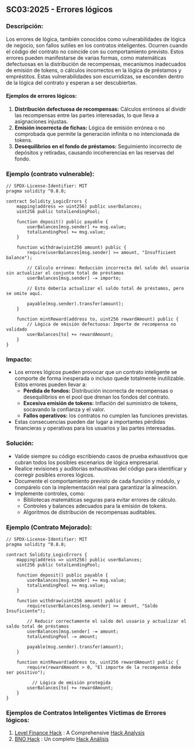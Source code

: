 ## SC03:2025 - Errores lógicos

### Descripción: 
Los errores de lógica, también conocidos como vulnerabilidades de lógica de negocio, son fallos sutiles en los contratos inteligentes. Ocurren cuando el código del contrato no coincide con su comportamiento previsto. Estos errores pueden manifestarse de varias formas, como matemáticas defectuosas en la distribución de recompensas, mecanismos inadecuados de emisión de tokens, o cálculos incorrectos en la lógica de préstamos y empréstitos. Estas vulnerabilidades son escurridizas, se esconden dentro de la lógica del contrato y esperan a ser descubiertas.

#### Ejemplos de errores lógicos:
1. **Distribución defectuosa de recompensas:** Cálculos erróneos al dividir las recompensas entre las partes interesadas, lo que lleva a asignaciones injustas.
2. **Emisión incorrecta de fichas:** Lógica de emisión errónea o no comprobada que permite la generación infinita o no intencionada de tokens.
3. **Desequilibrios en el fondo de préstamos:** Seguimiento incorrecto de depósitos y retiradas, causando incoherencias en las reservas del fondo.

### Ejemplo (contrato vulnerable):
```solidity
// SPDX-License-Identifier: MIT
pragma solidity ^0.8.0;

contract Solidity_LogicErrors {
    mapping(address => uint256) public userBalances;
    uint256 public totalLendingPool;

    function deposit() public payable {
        userBalances[msg.sender] += msg.value;
        totalLendingPool += msg.value;
    }

    function withdraw(uint256 amount) public {
        require(userBalances[msg.sender] >= amount, "Insufficient balance");

        // Cálculo erróneo: Reducción incorrecta del saldo del usuario sin actualizar el conjunto total de préstamos
        userBalances[msg.sender] -= importe;

        // Esto debería actualizar el saldo total de préstamos, pero se omite aquí.

        payable(msg.sender).transfer(amount);
    }

    function mintReward(address to, uint256 rewardAmount) public {
        // Lógica de emisión defectuosa: Importe de recompensa no validado
        userBalances[to] += rewardAmount;
    }
}
```

### Impacto:
- Los errores lógicos pueden provocar que un contrato inteligente se comporte de forma inesperada o incluso quede totalmente inutilizable. Estos errores pueden llevar a:
  - **Pérdida de fondos:** Distribución incorrecta de recompensas o desequilibrios en el pool que drenan los fondos del contrato.
  - **Excesiva emisión de tokens:** Inflación del suministro de tokens, socavando la confianza y el valor.
  - **Fallos operativos:** los contratos no cumplen las funciones previstas.
- Estas consecuencias pueden dar lugar a importantes pérdidas financieras y operativas para los usuarios y las partes interesadas.

### Solución:
- Valide siempre su código escribiendo casos de prueba exhaustivos que cubran todos los posibles escenarios de lógica empresarial.
- Realice revisiones y auditorías exhaustivas del código para identificar y corregir posibles errores lógicos.
- Documente el comportamiento previsto de cada función y módulo, y compárelo con la implementación real para garantizar la alineación.
- Implemente controles, como:
  - Bibliotecas matemáticas seguras para evitar errores de cálculo.
  - Controles y balances adecuados para la emisión de tokens.
  - Algoritmos de distribución de recompensas auditables.

### Ejemplo (Contrato Mejorado):
```solidity
// SPDX-License-Identifier: MIT
pragma solidity ^0.8.0;

contract Solidity_LogicErrors {
    mapping(address => uint256) public userBalances;
    uint256 public totalLendingPool;

    function deposit() public payable {
        userBalances[msg.sender] += msg.value;
        totalLendingPool += msg.value;
    }

    function withdraw(uint256 amount) public {
        require(userBalances[msg.sender] >= amount, "Saldo Insuficiente");

        // Reducir correctamente el saldo del usuario y actualizar el saldo total de préstamos
        userBalances[msg.sender] -= amount;
        totalLendingPool -= amount;

        payable(msg.sender).transfer(amount);
    }

    function mintReward(address to, uint256 rewardAmount) public {
        require(rewardAmount > 0, "El importe de la recompensa debe ser positivo");

          // Lógica de emisión protegida
        userBalances[to] += rewardAmount;
    }
}
```

### Ejemplos de Contratos Inteligentes Víctimas de Errores lógicos:
1. [Level Finance Hack](https://bscscan.com/address/0x9f00fbd6c095d2c542687ed5afb68d9c3fb2f464#code#F11#L165) : A Comprehensive [Hack Analysis](https://blog.solidityscan.com/level-finance-hack-analysis-16fda3996ecb)
2. [BNO Hack](https://bscscan.com/address/0xdca503449899d5649d32175a255a8835a03e4006#code) : Un completo [Hack Análisis](https://blog.solidityscan.com/bno-hack-analysis-15436d73e44e)